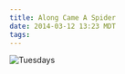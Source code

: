 ```yaml
---
title: Along Came A Spider
date: 2014-03-12 13:23 MDT
tags:
---
```


<img src="/images/along-came-a-spider_manvsmagic.png" alt="Tuesdays" />
